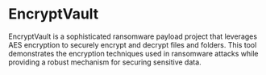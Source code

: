 # EncryptVault
EncryptVault is a sophisticated ransomware payload project that leverages AES encryption to securely encrypt and decrypt files and folders. This tool demonstrates the encryption techniques used in ransomware attacks while providing a robust mechanism for securing sensitive data.
